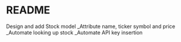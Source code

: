 # README

Design and add Stock model
_Attribute name, ticker symbol and price
_Automate looking up stock
_Automate API key insertion
